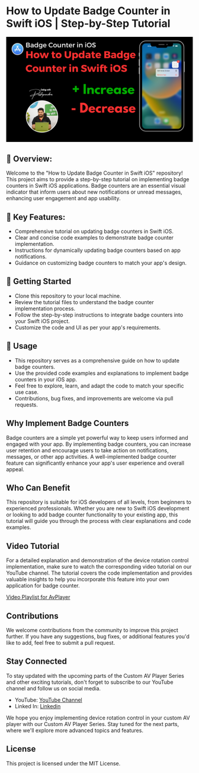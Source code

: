 # How to Update Badge Counter in Swift iOS | Step-by-Step Tutorial

[![Custom AV Player](https://github.com/pushpendra996/badge-counter-ios/blob/main/How%20to%20Update%20Badge%20Counter%20in%20Swift%20iOS.png?raw=true)](https://youtu.be/vzWzWLNRCXU)


## 🎥 Overview:
Welcome to the "How to Update Badge Counter in Swift iOS" repository! This project aims to provide a step-by-step tutorial on implementing badge counters in Swift iOS applications. Badge counters are an essential visual indicator that inform users about new notifications or unread messages, enhancing user engagement and app usability.

## 📝 Key Features:

* Comprehensive tutorial on updating badge counters in Swift iOS.
* Clear and concise code examples to demonstrate badge counter implementation.
* Instructions for dynamically updating badge counters based on app notifications.
* Guidance on customizing badge counters to match your app's design.

## 🚀 Getting Started
* Clone this repository to your local machine.
* Review the tutorial files to understand the badge counter implementation process.
* Follow the step-by-step instructions to integrate badge counters into your Swift iOS project.
* Customize the code and UI as per your app's requirements.


## 🚀 Usage
* This repository serves as a comprehensive guide on how to update badge counters.
* Use the provided code examples and explanations to implement badge counters in your iOS app.
* Feel free to explore, learn, and adapt the code to match your specific use case.
* Contributions, bug fixes, and improvements are welcome via pull requests.

## Why Implement Badge Counters
Badge counters are a simple yet powerful way to keep users informed and engaged with your app. By implementing badge counters, you can increase user retention and encourage users to take action on notifications, messages, or other app activities. A well-implemented badge counter feature can significantly enhance your app's user experience and overall appeal.

## Who Can Benefit

This repository is suitable for iOS developers of all levels, from beginners to experienced professionals. Whether you are new to Swift iOS development or looking to add badge counter functionality to your existing app, this tutorial will guide you through the process with clear explanations and code examples.

## Video Tutorial

For a detailed explanation and demonstration of the device rotation control implementation, make sure to watch the corresponding video tutorial on our YouTube channel. The tutorial covers the code implementation and provides valuable insights to help you incorporate this feature into your own application for badge counter.

[Video Playlist for AvPlayer](https://youtu.be/vzWzWLNRCXU)

## Contributions

We welcome contributions from the community to improve this project further. If you have any suggestions, bug fixes, or additional features you'd like to add, feel free to submit a pull request.

## Stay Connected

To stay updated with the upcoming parts of the Custom AV Player Series and other exciting tutorials, don't forget to subscribe to our YouTube channel and follow us on social media.

* YouTube: [YouTube Channel](https://www.youtube.com/PushpendraSaini)
* Linked In: [Linkedin](https://www.linkedin.com/in/pushpendra-saini/)


We hope you enjoy implementing device rotation control in your custom AV player with our Custom AV Player Series. Stay tuned for the next parts, where we'll explore more advanced topics and features.

## License

This project is licensed under the MIT License.
